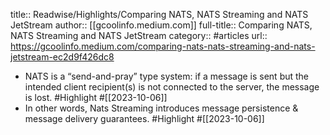 title:: Readwise/Highlights/Comparing NATS, NATS Streaming and NATS JetStream
author:: [[gcoolinfo.medium.com]]
full-title:: Comparing NATS, NATS Streaming and NATS JetStream
category:: #articles
url:: https://gcoolinfo.medium.com/comparing-nats-nats-streaming-and-nats-jetstream-ec2d9f426dc8

- NATS is a “send-and-pray” type system: if a message is sent but the intended client recipient(s) is not connected to the server, the message is lost. #Highlight #[[2023-10-06]]
- In other words, Nats Streaming introduces message persistence & message delivery guarantees. #Highlight #[[2023-10-06]]